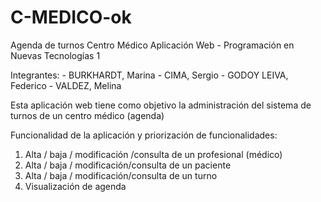 # C-MEDICO-ok
Agenda de turnos Centro Médico
Aplicación Web - Programación en Nuevas Tecnologías 1

Integrantes: - BURKHARDT, Marina
             - CIMA, Sergio
             - GODOY LEIVA, Federico
             - VALDEZ, Melina

Esta aplicación web tiene como objetivo la administración del sistema de turnos de un centro médico (agenda)

Funcionalidad de la aplicación y priorización de funcionalidades:

1.	Alta / baja / modificación /consulta de un profesional (médico)
2.	Alta / baja / modificación/consulta de un paciente
3.	Alta / baja / modificación/consulta de un turno
4.	Visualización de agenda

